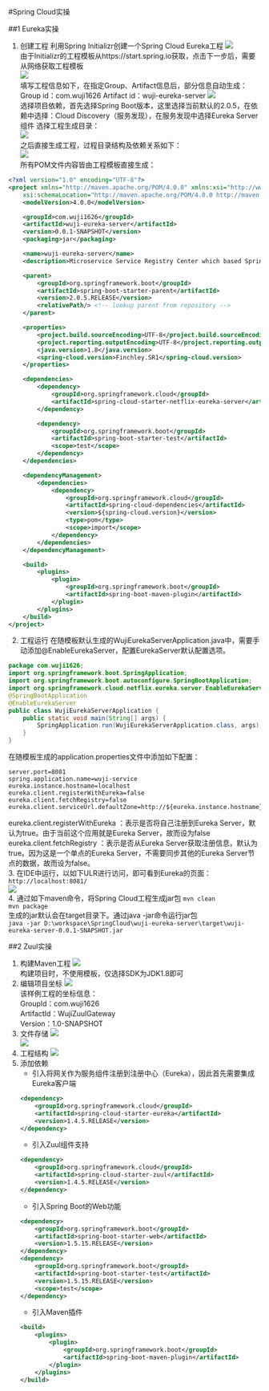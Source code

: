 #Spring Cloud实操

##1 Eureka实操
1. 创建工程
利用Spring Initializr创建一个Spring Cloud Eureka工程
![](img/EurekaServerPJSpringInitializrPJ.png)  
由于Initializr的工程模板从https://start.spring.io获取，点击下一步后，需要从网络获取工程模板  
![](img/EurekaServerPJGetPJTemplate.png)  
填写工程信息如下，在指定Group、Artifact信息后，部分信息自动生成：
Group id：com.wuji1626
Artifact id：wuji-eureka-server
![](img/EurekaServerPJPJConfig.png)  
选择项目依赖，首先选择Spring Boot版本，这里选择当前默认的2.0.5，在依赖中选择：Cloud Discovery（服务发现），在服务发现中选择Eureka Server组件
选择工程生成目录：  
![](img/EurekaServerPJLocation.png)  
之后直接生成工程，过程目录结构及依赖关系如下：  
![](img/EurekaServerPJStructure.png)  
所有POM文件内容皆由工程模板直接生成：
~~~xml
<?xml version="1.0" encoding="UTF-8"?>
<project xmlns="http://maven.apache.org/POM/4.0.0" xmlns:xsi="http://www.w3.org/2001/XMLSchema-instance"
	xsi:schemaLocation="http://maven.apache.org/POM/4.0.0 http://maven.apache.org/xsd/maven-4.0.0.xsd">
	<modelVersion>4.0.0</modelVersion>

	<groupId>com.wuji1626</groupId>
	<artifactId>wuji-eureka-server</artifactId>
	<version>0.0.1-SNAPSHOT</version>
	<packaging>jar</packaging>

	<name>wuji-eureka-server</name>
	<description>Microservice Service Registry Center which based Spring Cloud Eureka</description>

	<parent>
		<groupId>org.springframework.boot</groupId>
		<artifactId>spring-boot-starter-parent</artifactId>
		<version>2.0.5.RELEASE</version>
		<relativePath/> <!-- lookup parent from repository -->
	</parent>

	<properties>
		<project.build.sourceEncoding>UTF-8</project.build.sourceEncoding>
		<project.reporting.outputEncoding>UTF-8</project.reporting.outputEncoding>
		<java.version>1.8</java.version>
		<spring-cloud.version>Finchley.SR1</spring-cloud.version>
	</properties>

	<dependencies>
		<dependency>
			<groupId>org.springframework.cloud</groupId>
			<artifactId>spring-cloud-starter-netflix-eureka-server</artifactId>
		</dependency>

		<dependency>
			<groupId>org.springframework.boot</groupId>
			<artifactId>spring-boot-starter-test</artifactId>
			<scope>test</scope>
		</dependency>
	</dependencies>

	<dependencyManagement>
		<dependencies>
			<dependency>
				<groupId>org.springframework.cloud</groupId>
				<artifactId>spring-cloud-dependencies</artifactId>
				<version>${spring-cloud.version}</version>
				<type>pom</type>
				<scope>import</scope>
			</dependency>
		</dependencies>
	</dependencyManagement>

	<build>
		<plugins>
			<plugin>
				<groupId>org.springframework.boot</groupId>
				<artifactId>spring-boot-maven-plugin</artifactId>
			</plugin>
		</plugins>
	</build>
</project>
~~~
2. 工程运行
在随模板默认生成的WujiEurekaServerApplication.java中，需要手动添加@EnableEurekaServer，配置EurekaServer默认配置选项。
~~~java
package com.wuji1626;
import org.springframework.boot.SpringApplication;
import org.springframework.boot.autoconfigure.SpringBootApplication;
import org.springframework.cloud.netflix.eureka.server.EnableEurekaServer;
@SpringBootApplication
@EnableEurekaServer
public class WujiEurekaServerApplication {
	public static void main(String[] args) {
		SpringApplication.run(WujiEurekaServerApplication.class, args);
	}
}
~~~
在随模板生成的application.properties文件中添加如下配置：
~~~
server.port=8081
spring.application.name=wuji-service
eureka.instance.hostname=localhost
eureka.client.registerWithEureka=false
eureka.client.fetchRegistry=false
eureka.client.serviceUrl.defaultZone=http://${eureka.instance.hostname}:${server.port}/eureka/
~~~
eureka.client.registerWithEureka ：表示是否将自己注册到Eureka Server，默认为true。由于当前这个应用就是Eureka Server，故而设为false  
eureka.client.fetchRegistry ：表示是否从Eureka Server获取注册信息，默认为true。因为这是一个单点的Eureka Server，不需要同步其他的Eureka Server节点的数据，故而设为false。  
3. 在IDE中运行，以如下ULR进行访问，即可看到Eureka的页面：  
`http://localhost:8081/`  
![](img/EurekaServerHomePage.png)  
4. 通过如下maven命令，将Spring Cloud工程生成jar包
`mvn clean`  
`mvn package`  
生成的jar默认会在target目录下。通过java -jar命令运行jar包  
`java -jar D:\workspace\SpringCloud\wuji-eureka-server\target\wuji-eureka-server-0.0.1-SNAPSHOT.jar`


##2 Zuul实操
1. 构建Maven工程
![](img/ZuulmavenPJ.png)  
构建项目时，不使用模板，仅选择SDK为JDK1.8即可  
2. 编辑项目坐标
![](img/ZuulMavenCoordinate.png)  
该样例工程的坐标信息：  
GroupId：com.wuji1626  
ArtifactId：WujiZuulGateway  
Version：1.0-SNAPSHOT  
3. 文件存储
![](img/ZuulPJLocation.png)  
![](img/ZuulNewPJLocation.png)  
4. 工程结构
![](img/ZuulPJStructure.png)  
5. 添加依赖
	- 引入将网关作为服务组件注册到注册中心（Eureka），因此首先需要集成Eureka客户端  
	~~~xml
    <dependency>
        <groupId>org.springframework.cloud</groupId>
        <artifactId>spring-cloud-starter-eureka</artifactId>
        <version>1.4.5.RELEASE</version>
    </dependency>
    ~~~
	- 引入Zuul组件支持
	~~~xml
    <dependency>
        <groupId>org.springframework.cloud</groupId>
        <artifactId>spring-cloud-starter-zuul</artifactId>
        <version>1.4.5.RELEASE</version>
    </dependency>
    ~~~
	- 引入Spring Boot的Web功能
	~~~ xml
    <dependency>
        <groupId>org.springframework.boot</groupId>
        <artifactId>spring-boot-starter-web</artifactId>
        <version>1.5.15.RELEASE</version>
    </dependency>
    <dependency>
        <groupId>org.springframework.boot</groupId>
        <artifactId>spring-boot-starter-test</artifactId>
        <version>1.5.15.RELEASE</version>
        <scope>test</scope>
    </dependency>
    ~~~
	- 引入Maven插件
	~~~xml
    <build>
        <plugins>
            <plugin>
                <groupId>org.springframework.boot</groupId>
                <artifactId>spring-boot-maven-plugin</artifactId>
            </plugin>
        </plugins>
    </build>
    ~~~
    